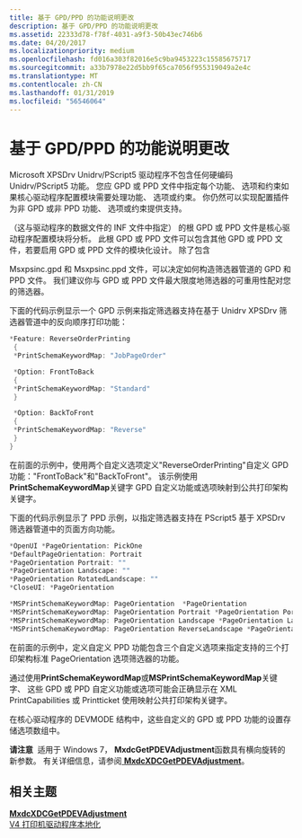 ```yaml
---
title: 基于 GPD/PPD 的功能说明更改
description: 基于 GPD/PPD 的功能说明更改
ms.assetid: 22333d78-f78f-4031-a9f3-50b43ec746b6
ms.date: 04/20/2017
ms.localizationpriority: medium
ms.openlocfilehash: fd016a303f82016e5c9ba9453223c15585675717
ms.sourcegitcommit: a33b7978e22d5bb9f65ca7056f955319049a2e4c
ms.translationtype: MT
ms.contentlocale: zh-CN
ms.lasthandoff: 01/31/2019
ms.locfileid: "56546064"
---
```

# <a name="gpdppd-based-feature-description-changes"></a>基于 GPD/PPD 的功能说明更改


Microsoft XPSDrv Unidrv/PScript5 驱动程序不包含任何硬编码 Unidrv/PScript5 功能。 您应 GPD 或 PPD 文件中指定每个功能、 选项和约束如果核心驱动程序配置模块需要处理功能、 选项或约束。 你仍然可以实现配置插件为非 GPD 或非 PPD 功能、 选项或约束提供支持。

（这与驱动程序的数据文件的 INF 文件中指定） 的根 GPD 或 PPD 文件是核心驱动程序配置模块将分析。 此根 GPD 或 PPD 文件可以包含其他 GPD 或 PPD 文件，若要启用 GPD 或 PPD 文件的模块化设计。 除了包含

Msxpsinc.gpd 和 Msxpsinc.ppd 文件，可以决定如何构造筛选器管道的 GPD 和 PPD 文件。 我们建议你与 GPD 或 PPD 文件最大限度地筛选器的可重用性配对您的筛选器。

下面的代码示例显示一个 GPD 示例来指定筛选器支持在基于 Unidrv XPSDrv 筛选器管道中的反向顺序打印功能：

```cpp
*Feature: ReverseOrderPrinting
 {
 *PrintSchemaKeywordMap: "JobPageOrder"

 *Option: FrontToBack
 {
 *PrintSchemaKeywordMap: "Standard"
 }

 *Option: BackToFront
 {
 *PrintSchemaKeywordMap: "Reverse"
 }
}
```

在前面的示例中，使用两个自定义选项定义"ReverseOrderPrinting"自定义 GPD 功能："FrontToBack"和"BackToFront"。 该示例使用**PrintSchemaKeywordMap**关键字 GPD 自定义功能或选项映射到公共打印架构关键字。

下面的代码示例显示了 PPD 示例，以指定筛选器支持在 PScript5 基于 XPSDrv 筛选器管道中的页面方向功能。

```cpp
*OpenUI *PageOrientation: PickOne
*DefaultPageOrientation: Portrait
*PageOrientation Portrait: ""
*PageOrientation Landscape: ""
*PageOrientation RotatedLandscape: ""
*CloseUI: *PageOrientation

*MSPrintSchemaKeywordMap: PageOrientation  *PageOrientation
*MSPrintSchemaKeywordMap: PageOrientation Portrait *PageOrientation Portrait
*MSPrintSchemaKeywordMap: PageOrientation Landscape *PageOrientation Landscape
*MSPrintSchemaKeywordMap: PageOrientation ReverseLandscape *PageOrientation RotatedLandscape
```

在前面的示例中，定义自定义 PPD 功能包含三个自定义选项来指定支持的三个打印架构标准 PageOrientation 选项筛选器的功能。

通过使用**PrintSchemaKeywordMap**或**MSPrintSchemaKeywordMap**关键字、 这些 GPD 或 PPD 自定义功能或选项可能会正确显示在 XML PrintCapabilities 或 Printticket 使用映射公共打印架构关键字。

在核心驱动程序的 DEVMODE 结构中，这些自定义的 GPD 或 PPD 功能的设置存储选项数组中。

**请注意**  适用于 Windows 7， **MxdcGetPDEVAdjustment**函数具有横向旋转的新参数。 有关详细信息，请参阅[ **MxdcXDCGetPDEVAdjustment**](https://msdn.microsoft.com/library/windows/hardware/ff557558)。

 

## <a name="related-topics"></a>相关主题
[**MxdcXDCGetPDEVAdjustment**](https://msdn.microsoft.com/library/windows/hardware/ff557558)  
[V4 打印机驱动程序本地化](v4-driver-localization.md)  



